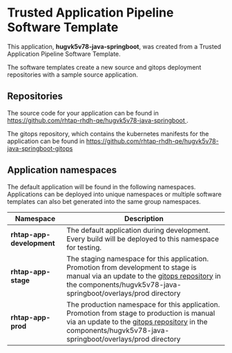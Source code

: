 # Trusted Application Pipeline Software Template

This application, **hugvk5v78-java-springboot**, was created from a Trusted Application Pipeline Software Template.

The software templates create a new source and gitops deployment repositories with a sample source application. 

## Repositories

The source code for your application can be found in [https://github.com/rhtap-rhdh-qe/hugvk5v78-java-springboot ](https://github.com/rhtap-rhdh-qe/hugvk5v78-java-springboot ).
 
The gitops repository, which contains the kubernetes manifests for the application can be found in 
[https://github.com/rhtap-rhdh-qe/hugvk5v78-java-springboot-gitops ](https://github.com/rhtap-rhdh-qe/hugvk5v78-java-springboot-gitops ) 

## Application namespaces 

The default application will be found in the following namespaces. Applications can be deployed into unique namespaces or multiple software templates can also bet generated into the same group namespaces.  

|  Namespace   |  Description   |  
| -------- | -------- |   
| **rhtap-app-development** | The default application during development. Every build will be deployed to this namespace for testing. | 
| **rhtap-app-stage** | The staging namespace for this application. Promotion from development to stage is manual via an update to the [gitops repository](https://github.com/rhtap-rhdh-qe/hugvk5v78-java-springboot-gitops ) in the components/hugvk5v78-java-springboot/overlays/prod directory |  
| **rhtap-app-prod** | The production namespace for this application. Promotion from stage to production is manual via an update to the [gitops repository](https://github.com/rhtap-rhdh-qe/hugvk5v78-java-springboot-gitops ) in the components/hugvk5v78-java-springboot/overlays/prod directory | 